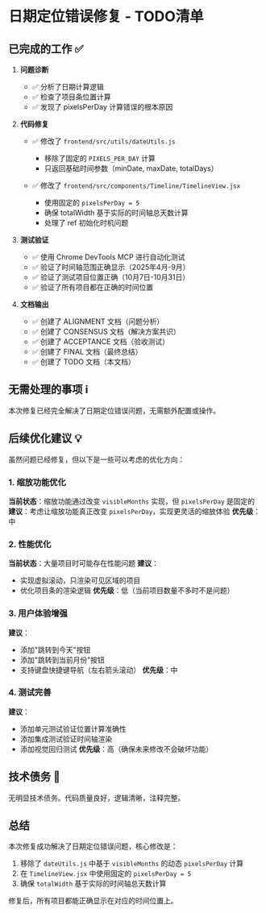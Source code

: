 # 日期定位错误修复 - TODO清单

## 已完成的工作 ✅

1. **问题诊断**
   - ✅ 分析了日期计算逻辑
   - ✅ 检查了项目条位置计算
   - ✅ 发现了 pixelsPerDay 计算错误的根本原因

2. **代码修复**
   - ✅ 修改了 `frontend/src/utils/dateUtils.js`
     - 移除了固定的 `PIXELS_PER_DAY` 计算
     - 只返回基础时间参数（minDate, maxDate, totalDays）
   
   - ✅ 修改了 `frontend/src/components/Timeline/TimelineView.jsx`
     - 使用固定的 `pixelsPerDay = 5`
     - 确保 totalWidth 基于实际的时间轴总天数计算
     - 处理了 ref 初始化时机问题

3. **测试验证**
   - ✅ 使用 Chrome DevTools MCP 进行自动化测试
   - ✅ 验证了时间轴范围正确显示（2025年4月-9月）
   - ✅ 验证了测试项目位置正确（10月7日-10月31日）
   - ✅ 验证了所有项目都在正确的时间位置

4. **文档输出**
   - ✅ 创建了 ALIGNMENT 文档（问题分析）
   - ✅ 创建了 CONSENSUS 文档（解决方案共识）
   - ✅ 创建了 ACCEPTANCE 文档（验收测试）
   - ✅ 创建了 FINAL 文档（最终总结）
   - ✅ 创建了 TODO 文档（本文档）

## 无需处理的事项 ℹ️

本次修复已经完全解决了日期定位错误问题，无需额外配置或操作。

## 后续优化建议 💡

虽然问题已经修复，但以下是一些可以考虑的优化方向：

### 1. 缩放功能优化
**当前状态**：缩放功能通过改变 `visibleMonths` 实现，但 `pixelsPerDay` 是固定的
**建议**：考虑让缩放功能真正改变 `pixelsPerDay`，实现更灵活的缩放体验
**优先级**：中

### 2. 性能优化
**当前状态**：大量项目时可能存在性能问题
**建议**：
- 实现虚拟滚动，只渲染可见区域的项目
- 优化项目条的渲染逻辑
**优先级**：低（当前项目数量不多时不是问题）

### 3. 用户体验增强
**建议**：
- 添加"跳转到今天"按钮
- 添加"跳转到当前月份"按钮
- 支持键盘快捷键导航（左右箭头滚动）
**优先级**：中

### 4. 测试完善
**建议**：
- 添加单元测试验证位置计算准确性
- 添加集成测试验证时间轴渲染
- 添加视觉回归测试
**优先级**：高（确保未来修改不会破坏功能）

## 技术债务 📝

无明显技术债务。代码质量良好，逻辑清晰，注释完整。

## 总结

本次修复成功解决了日期定位错误问题，核心修改是：
1. 移除了 `dateUtils.js` 中基于 `visibleMonths` 的动态 `pixelsPerDay` 计算
2. 在 `TimelineView.jsx` 中使用固定的 `pixelsPerDay = 5`
3. 确保 `totalWidth` 基于实际的时间轴总天数计算

修复后，所有项目都能正确显示在对应的时间位置上。
